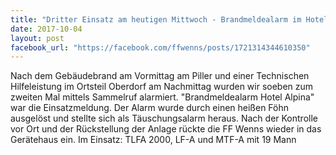```yaml
---
title: "Dritter Einsatz am heutigen Mittwoch - Brandmeldealarm im Hotel Alpina stellte sich als Täuschungsalarm heraus"
date: 2017-10-04
layout: post
facebook_url: "https://facebook.com/ffwenns/posts/1721314344610350"
---
```


Nach dem Gebäudebrand am Vormittag am Piller und einer Technischen Hilfeleistung im Ortsteil Oberdorf am Nachmittag wurden wir soeben zum zweiten Mal mittels Sammelruf alarmiert. "Brandmeldealarm Hotel Alpina" war die Einsatzmeldung. Der Alarm wurde durch einen heißen Föhn ausgelöst und stellte sich als Täuschungsalarm heraus. Nach der Kontrolle vor Ort und der Rückstellung der Anlage rückte die FF Wenns wieder in das Gerätehaus ein. Im Einsatz: TLFA 2000, LF-A und MTF-A mit 19 Mann